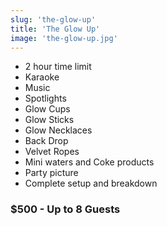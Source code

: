 ```yaml
---
slug: 'the-glow-up'
title: 'The Glow Up'
image: 'the-glow-up.jpg'
---
```


* 2 hour time limit
* Karaoke
* Music
* Spotlights
* Glow Cups
* Glow Sticks
* Glow Necklaces
* Back Drop
* Velvet Ropes
* Mini waters and Coke products
* Party picture
* Complete setup and breakdown
  
### $500 - Up to 8 Guests